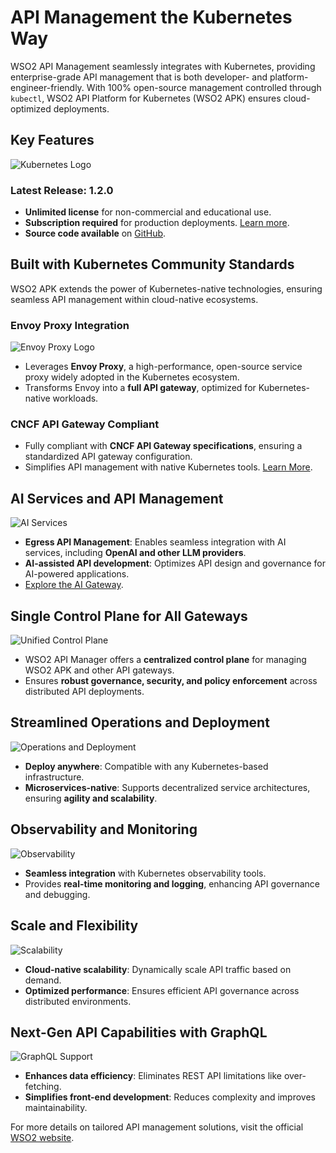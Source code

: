 # API Management the Kubernetes Way

WSO2 API Management seamlessly integrates with Kubernetes, providing enterprise-grade API management that is both developer- and platform-engineer-friendly. With 100% open-source management controlled through `kubectl`, WSO2 API Platform for Kubernetes (WSO2 APK) ensures cloud-optimized deployments.

## Key Features

![Kubernetes Logo](https://wso2.cachefly.net/wso2/sites/all/2023/apk/Kubernetes_logo.webp)

### Latest Release: 1.2.0
- **Unlimited license** for non-commercial and educational use.
- **Subscription required** for production deployments. [Learn more](https://wso2.com/subscription).
- **Source code available** on [GitHub](https://github.com/wso2/apk/releases/tag/1.1.0).

## Built with Kubernetes Community Standards

WSO2 APK extends the power of Kubernetes-native technologies, ensuring seamless API management within cloud-native ecosystems.

### Envoy Proxy Integration

![Envoy Proxy Logo](https://wso2.cachefly.net/wso2/sites/all/2023/apk/envoyproxyio.svg)

- Leverages **Envoy Proxy**, a high-performance, open-source service proxy widely adopted in the Kubernetes ecosystem.
- Transforms Envoy into a **full API gateway**, optimized for Kubernetes-native workloads.

### CNCF API Gateway Compliant
- Fully compliant with **CNCF API Gateway specifications**, ensuring a standardized API gateway configuration.
- Simplifies API management with native Kubernetes tools. [Learn More](https://gateway-api.sigs.k8s.io/implementations/#wso2-apk).

## AI Services and API Management

![AI Services](https://wso2.cachefly.net/wso2/sites/all/2024/images/apim-ai-01.webp)

- **Egress API Management**: Enables seamless integration with AI services, including **OpenAI and other LLM providers**.
- **AI-assisted API development**: Optimizes API design and governance for AI-powered applications.
- [Explore the AI Gateway](https://wso2.com/api-manager/usecases/ai-gateway/).

## Single Control Plane for All Gateways

![Unified Control Plane](https://wso2.cachefly.net/wso2/sites/all/2023/apk/apk-unified-control-plane.webp)

- WSO2 API Manager offers a **centralized control plane** for managing WSO2 APK and other API gateways.
- Ensures **robust governance, security, and policy enforcement** across distributed API deployments.

## Streamlined Operations and Deployment

![Operations and Deployment](https://wso2.cachefly.net/wso2/sites/all/2023/apk/Artboard-7.png)

- **Deploy anywhere**: Compatible with any Kubernetes-based infrastructure.
- **Microservices-native**: Supports decentralized service architectures, ensuring **agility and scalability**.

## Observability and Monitoring

![Observability](https://wso2.cachefly.net/wso2/sites/all/2023/apk/APK-page-graphics-blade-04p-v2.webp)

- **Seamless integration** with Kubernetes observability tools.
- Provides **real-time monitoring and logging**, enhancing API governance and debugging.

## Scale and Flexibility

![Scalability](https://wso2.cachefly.net/wso2/sites/all/2023/apk/APK-page-graphics-blade-05-v2.webp)

- **Cloud-native scalability**: Dynamically scale API traffic based on demand.
- **Optimized performance**: Ensures efficient API governance across distributed environments.

## Next-Gen API Capabilities with GraphQL

![GraphQL Support](https://wso2.cachefly.net/wso2/sites/all/2023/apk/apk-graphql-support.webp)

- **Enhances data efficiency**: Eliminates REST API limitations like over-fetching.
- **Simplifies front-end development**: Reduces complexity and improves maintainability.

For more details on tailored API management solutions, visit the official [WSO2 website](https://wso2.com/api-manager/overview).

